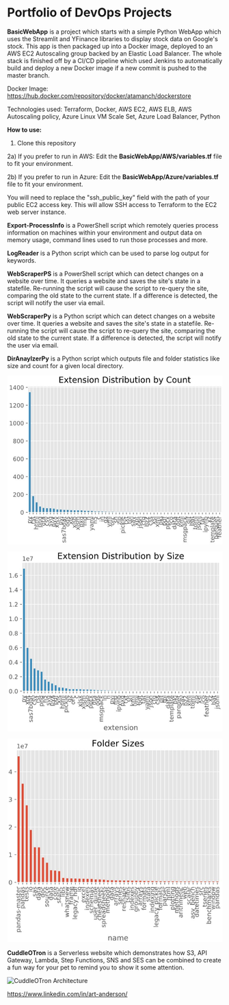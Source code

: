 # Portfolio of DevOps Projects

**BasicWebApp** is a project which starts with a simple Python WebApp which uses the Streamlit and YFinance libraries to display stock data on Google's stock. This app is then packaged up into a Docker image, deployed to an AWS EC2 Autoscaling group backed by an Elastic Load Balancer. The whole stack is finished off by a CI/CD pipeline which used Jenkins to automatically build and deploy a new Docker image if a new commit is pushed to the master branch.

Docker Image: https://hub.docker.com/repository/docker/atamanch/dockerstore

Technologies used: Terraform, Docker, AWS EC2, AWS ELB, AWS Autoscaling policy, Azure Linux VM Scale Set, Azure Load Balancer, Python

**How to use:**

1) Clone this repository

2a) If you prefer to run in AWS:
	  Edit the **BasicWebApp/AWS/variables.tf** file to fit your environment.
    
2b) If you prefer to run in Azure: 
    Edit the **BasicWebApp/Azure/variables.tf** file to fit your environment.

You will need to replace the "ssh_public_key" field with the path of your public EC2 access key. This will allow SSH access to Terraform to the EC2 web server instance.


**Export-ProcessInfo** is a PowerShell script which remotely queries process information on machines within your environment and output data on memory usage, command lines used to run those processes and more.


**LogReader** is a Python script which can be used to parse log output for keywords.


**WebScraperPS** is a PowerShell script which can detect changes on a website over time. It queries a website and saves the site's state in a statefile. Re-running the script will cause the script to re-query the site, comparing the old state to the current state. If a difference is detected, the script will notify the user via email.


**WebScraperPy** is a Python script which can detect changes on a website over time. It queries a website and saves the site's state in a statefile. Re-running the script will cause the script to re-query the site, comparing the old state to the current state. If a difference is detected, the script will notify the user via email.


**DirAnaylzerPy** is a Python script which outputs file and folder statistics like size and count for a given local directory.

![Extension Distribution by Count](/DirAnalyzerPy/ExtDistCount2.jpg?raw=true "Extension Distrbution by Count")

![Extension Distribution by Size](/DirAnalyzerPy/ExtDistSize.jpg?raw=true "Extension Distribution by Size")

![Folder Sizes](/DirAnalyzerPy/FolderSize.jpg?raw=true "Folder Sizes")


**CuddleOTron** is a Serverless website which demonstrates how S3, API Gateway, Lambda, Step Functions, SNS and SES can be combined to create a fun way for your pet to remind you to show it some attention.

![CuddleOTron Architecture](/CuddleOTron/ARCHITECTURE.png?raw=true "CuddleOTron Architecture")

https://www.linkedin.com/in/art-anderson/
